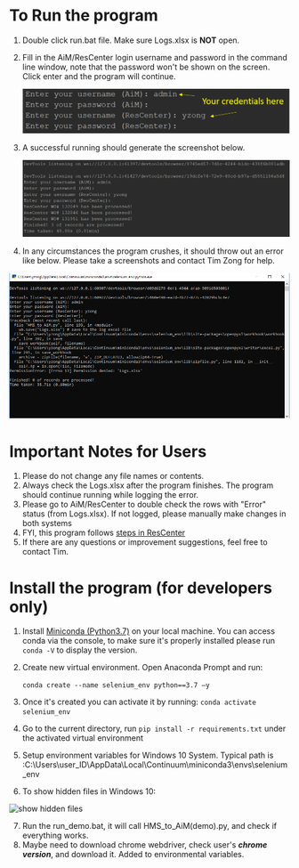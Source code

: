 # To Run the program

1. Double click run.bat file. Make sure Logs.xlsx is **NOT** open.

2. Fill in the AiM/ResCenter login username and password in the command line window, note that the password won't be shown on the screen. Click enter and the program will continue.

   ![CMD login screenshots](images/screenshots1.PNG)

3. A successful running should generate the screenshot below. 

   ![success run](images/success_run.PNG)

4. In any circumstances the program crushes, it should throw out an error like below. Please take a screenshots and contact Tim Zong for help.

![errors](images/error_example.PNG)

# Important Notes for Users

1. Please do not change any file names or contents.
4. Always check the Logs.xlsx after the program finishes. The program should continue running while logging the error. 
3. Please go to AiM/ResCenter to double check the rows with "Error" status (from Logs.xlsx). If not logged, please manually make changes in both systems
4. FYI, this program follows [steps in ResCenter](/Steps&#32;in&#32;ResCenter.md)
5. If there are any questions or improvement suggestions, feel free to contact Tim.



# Install the program (for developers only)

1. Install [Miniconda (Python3.7)](https://docs.conda.io/en/latest/miniconda.html)  on your local machine. You can access conda via the console, to make sure it's properly installed please run `conda -V` to display the version.

2. Create new virtual environment. Open Anaconda Prompt and run:

   ```conda create --name selenium_env python==3.7 –y```

3. Once it's created you can activate it by running: ```conda activate selenium_env```

4. Go to the current directory, run ```pip install -r requirements.txt``` under the activated virtual environment

5. Setup environment variables for Windows 10 System. Typical path is :C:\Users\user_ID\AppData\Local\Continuum\miniconda3\envs\selenium_env

6. To show hidden files in Windows 10:

![show hidden files](images/screenshots2.PNG)

7. Run the run_demo.bat, it will call HMS_to_AiM(demo).py, and check if everything works.
8. Maybe need to download chrome webdriver, check user's ***chrome version***, and download it. Added to environmental variables.